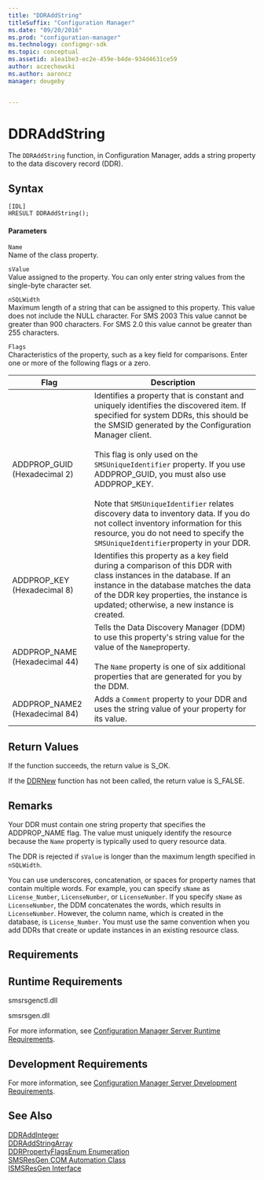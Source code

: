 ```yaml
---
title: "DDRAddString"
titleSuffix: "Configuration Manager"
ms.date: "09/20/2016"
ms.prod: "configuration-manager"
ms.technology: configmgr-sdk
ms.topic: conceptual
ms.assetid: a1ea1be3-ec2e-459e-b4de-934d4631ce59
author: aczechowski
ms.author: aaroncz
manager: dougeby


---
```

# DDRAddString
The `DDRAddString` function, in Configuration Manager, adds a string property to the data discovery record (DDR).  

## Syntax  

```  
[IDL]  
HRESULT DDRAddString();  
```  

#### Parameters  
 `Name`  
 Name of the class property.  

 `sValue`  
 Value assigned to the property. You can only enter string values from the single-byte character set.  

 `nSQLWidth`  
 Maximum length of a string that can be assigned to this property. This value does not include the NULL character. For SMS 2003 This value cannot be greater than 900 characters. For SMS 2.0 this value cannot be greater than 255 characters.  

 `Flags`  
 Characteristics of the property, such as a key field for comparisons. Enter one or more of the following flags or a zero.  

|Flag|Description|  
|----------|-----------------|  
|ADDPROP_GUID (Hexadecimal 2)|Identifies a property that is constant and uniquely identifies the discovered item. If specified for system DDRs, this should be the SMSID generated by the Configuration Manager client.<br /><br /> This flag is only used on the `SMSUniqueIdentifier` property. If you use ADDPROP_GUID, you must also use ADDPROP_KEY.<br /><br /> Note that `SMSUniqueIdentifier` relates discovery data to inventory data. If you do not collect inventory information for this resource, you do not need to specify the `SMSUniqueIdentifier`property in your DDR.|  
|ADDPROP_KEY (Hexadecimal 8)|Identifies this property as a key field during a comparison of this DDR with class instances in the database. If an instance in the database matches the data of the DDR key properties, the instance is updated; otherwise, a new instance is created.|  
|ADDPROP_NAME (Hexadecimal 44)|Tells the Data Discovery Manager (DDM) to use this property's string value for the value of the `Name`property.<br /><br /> The `Name` property is one of six additional properties that are generated for you by the DDM.|  
|ADDPROP_NAME2 (Hexadecimal 84)|Adds a `Comment` property to your DDR and uses the string value of your property for its value.|  

## Return Values  
 If the function succeeds, the return value is S_OK.  

 If the [DDRNew](../../../../../develop/reference/core/servers/configure/ddrnew.md) function has not been called, the return value is S_FALSE.  

## Remarks  
 Your DDR must contain one string property that specifies the ADDPROP_NAME flag. The value must uniquely identify the resource because the `Name` property is typically used to query resource data.  

 The DDR is rejected if `sValue` is longer than the maximum length specified in `nSQLWidth`.  

 You can use underscores, concatenation, or spaces for property names that contain multiple words. For example, you can specify `sName` as `License_Number`, `LicenseNumber`, or `LicenseNumber`. If you specify `sName` as `LicenseNumber`, the DDM concatenates the words, which results in `LicenseNumber`. However, the column name, which is created in the database, is `License_Number`. You must use the same convention when you add DDRs that create or update instances in an existing resource class.  

## Requirements  

## Runtime Requirements  
 smsrsgenctl.dll  

 smsrsgen.dll  

 For more information, see [Configuration Manager Server Runtime Requirements](../../../../../develop/core/reqs/server-runtime-requirements.md).  

## Development Requirements  
 For more information, see [Configuration Manager Server Development Requirements](../../../../../develop/core/reqs/server-development-requirements.md).  

## See Also  
 [DDRAddInteger](../../../../../develop/reference/core/servers/configure/ddraddinteger.md)   
 [DDRAddStringArray](../../../../../develop/reference/core/servers/configure/ddraddstringarray.md)   
 [DDRPropertyFlagsEnum Enumeration](../../../../../develop/reference/core/servers/configure/ddrpropertyflagsenum-enumeration.md)   
 [SMSResGen COM Automation Class](../../../../../develop/reference/core/servers/configure/smsresgen-com-automation-class.md)   
 [ISMSResGen Interface](../../../../../develop/reference/core/servers/configure/ismsresgen-interface.md)
